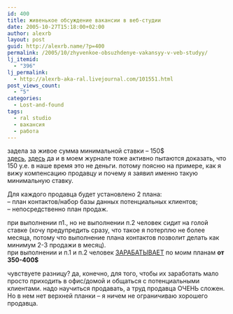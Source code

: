 ```yaml
---
id: 400
title: живенькое обсуждение вакансии в веб-студии
date: 2005-10-27T15:18:00+02:00
author: alexrb
layout: post
guid: http://alexrb.name/?p=400
permalink: /2005/10/zhyvenkoe-obsuzhdenye-vakansyy-v-veb-studyy/
lj_itemid:
  - "396"
lj_permalink:
  - http://alexrb-aka-ral.livejournal.com/101551.html
post_views_count:
  - "5"
categories:
  - Lost-and-found
tags:
  - ral studio
  - вакансия
  - работа
---
```

задела за живое сумма минимальной ставки &#8211; 150$  
[здесь](http://www.livejournal.com/community/ua_job/29822.html), [здесь](http://www.livejournal.com/community/kiev_job/79861.html) да и в моем журнале тоже активно пытаются доказать, что 150 у.е. в наше время это не деньги. потому поясню на примере, как я вижу компенсацию продавцу и почему я заявил именно такую минимальную ставку.

Для каждого продавца будет установлено 2 плана:  
&#8211; план контактов/набор базы данных потенциальных клиентов;  
&#8211; непосредственно план продаж.

при выполнении п1., но не выполнении п.2 человек сидит на голой ставке (хочу предупредить сразу, что такое я потерплю не более месяца, потому что выполнение плана контактов позволит делать как минимум 2-3 продажи в месяц).  
при выполнении и п.1 и п.2 человек <u>ЗАРАБАТЫВАЕТ</u> по моим планам **от 350-400$**

чувствуете разницу? да, конечно, для того, чтобы их заработать мало просто приходить в офис/домой и общаться с потенциальными клиентами. надо научиться продавать, а труд продавца ОЧЕНЬ сложен. Но в нем нет верхней планки &#8211; я ничем не ограничиваю хорошего продавца.